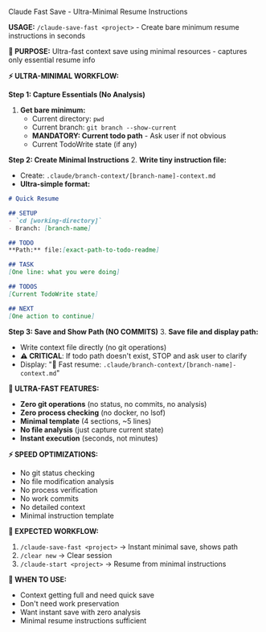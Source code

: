 Claude Fast Save - Ultra-Minimal Resume Instructions

**USAGE:** `/claude-save-fast <project>` - Create bare minimum resume instructions in seconds

**🎯 PURPOSE:**
Ultra-fast context save using minimal resources - captures only essential resume info

**⚡ ULTRA-MINIMAL WORKFLOW:**

**Step 1: Capture Essentials (No Analysis)**
1. **Get bare minimum:**
   - Current directory: `pwd`
   - Current branch: `git branch --show-current`
   - **MANDATORY: Current todo path** - Ask user if not obvious
   - Current TodoWrite state (if any)

**Step 2: Create Minimal Instructions**
2. **Write tiny instruction file:**
   - Create: `.claude/branch-context/[branch-name]-context.md`
   - **Ultra-simple format:**

```markdown
# Quick Resume

## SETUP
- `cd [working-directory]`
- Branch: [branch-name]

## TODO
**Path:** file:[exact-path-to-todo-readme]

## TASK
[One line: what you were doing]

## TODOS
[Current TodoWrite state]

## NEXT
[One action to continue]
```

**Step 3: Save and Show Path (NO COMMITS)**
3. **Save file and display path:**
   - Write context file directly (no git operations)
   - **⚠️ CRITICAL**: If todo path doesn't exist, STOP and ask user to clarify
   - Display: "📁 Fast resume: `.claude/branch-context/[branch-name]-context.md`"

**🚀 ULTRA-FAST FEATURES:**
- **Zero git operations** (no status, no commits, no analysis)
- **Zero process checking** (no docker, no lsof)
- **Minimal template** (4 sections, ~5 lines)
- **No file analysis** (just capture current state)
- **Instant execution** (seconds, not minutes)

**⚡ SPEED OPTIMIZATIONS:**
- No git status checking
- No file modification analysis
- No process verification
- No work commits
- No detailed context
- Minimal instruction template

**🔄 EXPECTED WORKFLOW:**
1. `/claude-save-fast <project>` → Instant minimal save, shows path
2. `/clear new` → Clear session
3. `/claude-start <project>` → Resume from minimal instructions

**📝 WHEN TO USE:**
- Context getting full and need quick save
- Don't need work preservation
- Want instant save with zero analysis
- Minimal resume instructions sufficient